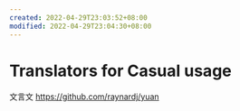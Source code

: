 ```yaml
---
created: 2022-04-29T23:03:52+08:00
modified: 2022-04-29T23:04:30+08:00
---
```


# Translators for Casual usage

文言文
https://github.com/raynardj/yuan

